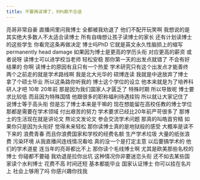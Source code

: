 ```yaml
---
title: 不要再读博了，99%都不合适
---
```

亮哥非常自豪
直播间里问我博士
全都被我劝退了
他们不配开玩笑啊
我想说的是
其实绝大多数人不太适合读博士
所有自嗨想让孩子读博士的家长
还有计划读博士的这些学生
你看完这条再做决定
博士吗PhD
它就是英文永久性脑损上的缩写
permanently head damage
如果因为博士是更高的学历头衔
对应更高的薪资
或者说呀
读博士可以进学校当老师
轻松安稳
那你第一天的出发点就错了
不会有好结果的
你啊
读博士的原因有且只有一个热爱
学术研究只有这个出发点才能善终
两个之前走的就是学术路线啊
我是北大光华的
硕博连读
我就是中途放弃了博士
拿了个硕士毕业
所以这条路你听我的
博士这个学位的设立
他本来就是为了培养科研人才吧
10年 20年前
那是因为我们国家人才匮乏了
特殊时期
所以导致呢
博士要求比较低
而且因为特殊国情
他跟很多的职称福利待遇挂钩
所以就让大家记住了
说博士等于高头衔
但是忘了博士本来是干嘛的
现在想能留在高校任教的博士学位
那都是需要在学术领域
付出艰苦的努力
学术要求已经比20年前严苛很多了
那博士的生活现在就是讲论文
熬论文发论文
参会交流学术问题
那真的叫皓首穷精
如果你只是因为头衔好
觉得未来轻松
那你读博士真的是地狱般的感受
大概率是读不下来的
浪费青春
而且你浪费国家和学校的经费名额
生产学术垃圾
大量的纸张浪费
污染环境
从我直播间连线情况看哈
真的没一个是打定主意
以后要搞学术的
他们的学术道星
连当年的亮哥都比不上
那你读个毛线博士啊
尤其是欧美那些名校的博士
你碰都不要碰
我劝退是拉你出坑
这种情况你非要迷恋头衔
还不如去某些国家读个水利博士
花费不高
时间还短
基本都能毕业
国家认证博士
你可以挂在名片上
社会上够用了吗
你感兴趣你找我

